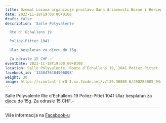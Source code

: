 ```yaml
---
title: Dzemat Lozana organizuje proslavu Dana drzavnosti Bosne i Hercegovine
date: 2023-11-18T19:00:00+0100
draft: false
description: 'Salle Polyvalente

  Rte d''Echallens 19

  Poliez-Pittet 1041

  Ulaz besplatan za djecu do 15g.

  Za odrasle 15 CHF.-'
eventDate: 2023-11-18T19:00:00+0100
location: Salle Polyvalente, Route d’Echallens 19, 1041 Poliez-Pittet
facebook_id: '1330476484506898'
weight: 30
image: https://scontent-lhr8-1.xx.fbcdn.net/v/t39.30808-6/480285085_944333661160567_3277375841641556820_n.jpg?_nc_cat=107&ccb=1-7&_nc_sid=9e60e4&_nc_ohc=Rpi0F_ASFKwQ7kNvwEPL1tU&_nc_oc=AdkZ-d6XQ6dKsclzrxMTLFKPk2Vd1vk40zzTzz1QeAibUTmOthy0Vr7stGzJYixJKFw&_nc_zt=23&_nc_ht=scontent-lhr8-1.xx&edm=ABTKTjYEAAAA&_nc_gid=e7colnBn3MsoeEsaxFM6Bw&oh=00_AfbX3V7XHtUwx3qR31A-yq9-mrHb2FBo3fzdxhxqY5Tl3A&oe=68E2561F
---
```


Salle Polyvalente
Rte d'Echallens 19
Poliez-Pittet 1041
Ulaz besplatan za djecu do 15g.
Za odrasle 15 CHF.-

---

Više informacija na [Facebook-u](https://facebook.com/events/1330476484506898)
